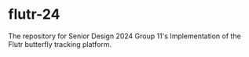 # flutr-24
The repository for Senior Design 2024 Group 11's Implementation of the Flutr butterfly tracking platform.
